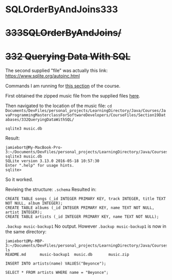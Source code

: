 # SQLOrderByAndJoins333

# ~~333SQLOrderByAndJoins/~~

# ~~332 Querying Data With SQL~~

The second supplied "file" was actually this link: https://www.sqlite.org/autoinc.html

Commands I am running for [this section](https://www.udemy.com/course/java-the-complete-java-developer-course/learn/lecture/6060828#overview) of the course.

First obtained the zipped music file from the supplied files [here](https://github.com/JamieBort/LearningDirectory/blob/master/Java/Courses/JavaProgrammingMasterclassForSoftwareDevelopers/SuppliedFiles/Section19Databases/332QueryingDataWithSQL/music.zip).

Then navigated to the location of the music file:
`cd Documents/DevFiles/personal_projects/LearningDirectory/Java/Courses/JavaProgrammingMasterclassForSoftwareDevelopers/CourseFiles/Section19Databases/332QueryingDataWithSQL/`

`sqlite3 music.db`

Result:
```
jamiebort@My-MacBook-Pro-3:~/Documents/DevFiles/personal_projects/LearningDirectory/Java/Courses/JavaProgrammingMasterclassForSoftwareDevelopers/CourseFiles/Section19Databases/332QueryingDataWithSQL$ sqlite3 music.db
SQLite version 3.13.0 2016-05-18 10:57:30
Enter ".help" for usage hints.
sqlite> 
```
So it worked.

Revieing the structure: `.schema`
Resulted in:
```
CREATE TABLE songs (_id INTEGER PRIMARY KEY, track INTEGER, title TEXT NOT NULL, album INTEGER);
CREATE TABLE albums (_id INTEGER PRIMARY KEY, name TEXT NOT NULL, artist INTEGER);
CREATE TABLE artists (_id INTEGER PRIMARY KEY, name TEXT NOT NULL);
```

`.backup music-backup1`
No output. However `.backup music-backup1` is now in the same directory:
```
jamiebort@My-MBP-3:~/Documents/DevFiles/personal_projects/LearningDirectory/Java/Courses/JavaProgrammingMasterclassForSoftwareDevelopers/CourseFiles/Section19Databases/332QueryingDataWithSQL$ ls
README.md      music-backup1  music.db       music.zip
```
`INSERT INTO artists(name) VALUES("Beyonce");`

`SELECT * FROM artists WHERE name = "Beyonce";`